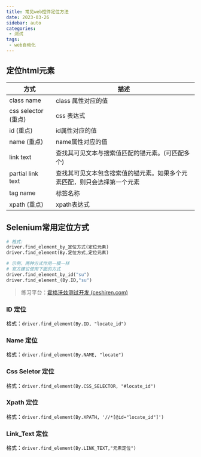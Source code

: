 ```yaml
---
title: 常见web控件定位方法
date: 2023-03-26
sidebar: auto
categories:
 - 测试
tags:
 - web自动化
---
```


## 定位html元素

| 方式                | 描述                                                         |
| ------------------- | ------------------------------------------------------------ |
| class name          | class 属性对应的值                                           |
| css selector (重点) | css 表达式                                                   |
| id (重点)           | id属性对应的值                                               |
| name (重点)         | name属性对应的值                                             |
| link text           | 查找其可见文本与搜索值匹配的锚元素。(可匹配多个)             |
| partial link text   | 查找其可见文本包含搜索值的锚元素。如果多个元素匹配，则只会选择第一个元素 |
| tag name            | 标签名称                                                     |
| xpath (重点)        | xpath表达式                                                  |

## Selenium常用定位方式

```py
# 格式:
driver.find_element_by_定位方式(定位元素)
driver.find_element(By.定位方式,定位元素)
```

```py
# 示例，两种方式作用一模一样
# 官方建议使用下面的方式
driver.find_element_by_id("su")
driver.find_element_(By.ID,"su")
```

> 练习平台：[霍格沃兹测试开发 (ceshiren.com)](https://vip.ceshiren.com/#/ui_study/frame)

### ID 定位

格式：`driver.find_element(By.ID, "locate_id")`

### Name 定位

格式：`driver.find_element(By.NAME, "locate")`

### Css Seletor 定位

格式：`driver.find_element(By.CSS_SELECTOR, "#locate_id")`

### Xpath 定位

格式：`driver.find_element(By.XPATH, '//*[@id="locate_id"]')`

### Link_Text 定位

格式：`driver.find_element(By.LINK_TEXT,"元素定位")`
